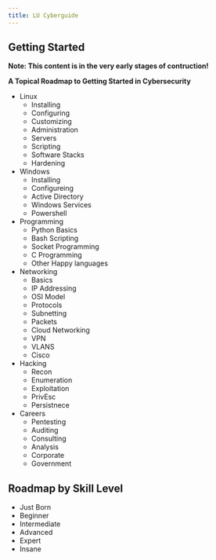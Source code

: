 ```yaml
---
title: LU Cyberguide
---
```



## Getting Started

**Note: This content is in the very early stages of contruction!**

**A Topical Roadmap to Getting Started in Cybersecurity**

- Linux
    - Installing
    - Configuring
    - Customizing
    - Administration
    - Servers
    - Scripting
    - Software Stacks
    - Hardening
- Windows
    - Installing
    - Configureing
    - Active Directory
    - Windows Services
    - Powershell
- Programming
    - Python Basics
    - Bash Scripting
    - Socket Programming
    - C Programming
    - Other Happy languages
- Networking
    - Basics
    - IP Addressing
    - OSI Model
    - Protocols
    - Subnetting
    - Packets
    - Cloud Networking
    - VPN
    - VLANS
    - Cisco
- Hacking
    - Recon
    - Enumeration
    - Exploitation
    - PrivEsc
    - Persistnece
- Careers
    - Pentesting
    - Auditing
    - Consulting
    - Analysis
    - Corporate
    - Government

## Roadmap by Skill Level

- Just Born
- Beginner
- Intermediate
- Advanced
- Expert
- Insane
